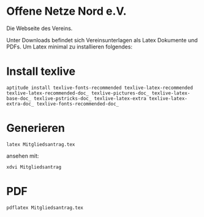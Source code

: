# Offene Netze Nord e.V.
Die Webseite des Vereins.

Unter Downloads befindet sich Vereinsunterlagen als Latex Dokumente und PDFs. Um Latex minimal zu installieren folgendes:

# Install texlive

    aptitude install texlive-fonts-recommended texlive-latex-recommended texlive-latex-recommended-doc_ texlive-pictures-doc_ texlive-latex-base-doc_ texlive-pstricks-doc_ texlive-latex-extra texlive-latex-extra-doc_ texlive-fonts-recommended-doc_ 

# Generieren

    latex Mitgliedsantrag.tex
    
ansehen mit:

    xdvi Mitgliedsantrag

    
# PDF

    pdflatex Mitgliedsantrag.tex
